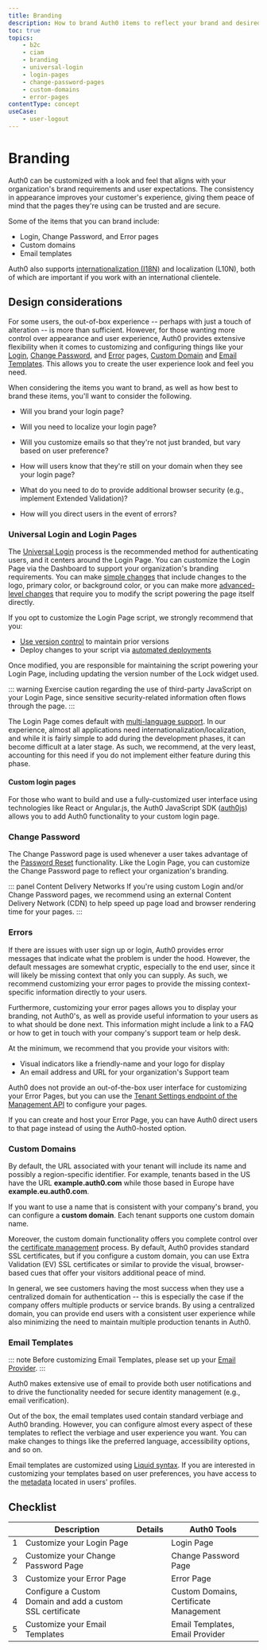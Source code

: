 ```yaml
---
title: Branding
description: How to brand Auth0 items to reflect your brand and desired user experience
toc: true
topics:
    - b2c
    - ciam
    - branding
    - universal-login
    - login-pages
    - change-password-pages
    - custom-domains
    - error-pages
contentType: concept
useCase:
    - user-logout
---
```

# Branding

Auth0 can be customized with a look and feel that aligns with your organization's brand requirements and user expectations. The consistency in appearance improves your customer's experience, giving them peace of mind that the pages they're using can be trusted and are secure.

Some of the items that you can brand include:

* Login, Change Password, and Error pages
* Custom domains
* Email templates

Auth0 also supports [internationalization (I18N)](/i18n) and localization (L10N), both of which are important if you work with an international clientele.

## Design considerations

For some users, the out-of-box experience -- perhaps with just a touch of alteration -- is more than sufficient. However, for those wanting more control over appearance and user experience, Auth0 provides extensive flexibility when it comes to customizing and configuring things like your [Login](#universal-login), [Change Password](#change-password), and [Error](#errors) pages, [Custom Domain](#custom-domain) and [Email Templates](#email-templates). This allows you to create the user experience look and feel you need.

When considering the items you want to brand, as well as how best to brand these items, you'll want to consider the following.

* Will you brand your login page?

* Will you need to localize your login page?

* Will you customize emails so that they're not just branded, but vary based on user preference?

* How will users know that they're still on your domain when they see your login page?

* What do you need to do to provide additional browser security (e.g., implement Extended Validation)?

* How will you direct users in the event of errors?

### Universal Login and Login Pages

The [Universal Login](/universal-login) process is the recommended method for authenticating users, and it centers around the Login Page. You can customize the Login Page via the Dashboard to support your organization's branding requirements. You can make [simple changes](/universal-login#simple-customization) that include changes to the logo, primary color, or background color, or you can make more [advanced-level changes](/universal-login#advanced-customization) that require you to modify the script powering the page itself directly.

If you opt to customize the Login Page script, we strongly recommend that you:

* [Use version control](/universal-login/version-control) to maintain prior versions
* Deploy changes to your script via [automated deployments](#)

Once modified, you are responsible for maintaining the script powering your Login Page, including updating the version number of the Lock widget used.

::: warning
Exercise caution regarding the use of third-party JavaScript on your Login Page, since sensitive security-related information often flows through the page.
:::

The Login Page comes default with [multi-language support](/libraries/lock/v11/i18n). In our experience, almost all applications need internationalization/localization, and while it is fairly simple to add during the development phases, it can become difficult at a later stage. As such, we recommend, at the very least, accounting for this need if you do not implement either feature during this phase.

#### Custom login pages

For those who want to build and use a fully-customized user interface using technologies like React or Angular.js, the Auth0 JavaScript SDK ([auth0js](/libraries/auth0js)) allows you to add Auth0 functionality to your custom login page.

### Change Password

The Change Password page is used whenever a user takes advantage of the [Password Reset](#) functionality. Like the Login Page, you can customize the Change Password page to reflect your organization's branding. 

::: panel Content Delivery Networks
If you're using custom Login and/or Change Password pages, we recommend using an external Content Delivery Network (CDN) to help speed up page load and browser rendering time for your pages.
:::

### Errors

If there are issues with user sign up or login, Auth0 provides error messages that indicate what the problem is under the hood. However, the default messages are somewhat cryptic, especially to the end user, since it will likely be missing context that only you can supply. As such, we recommend customizing your error pages to provide the missing context-specific information directly to your users.

Furthermore, customizing your error pages allows you to display your branding, not Auth0's, as well as provide useful information to your users as to what should be done next. This information might include a link to a FAQ or how to get in touch with your company's support team or help desk.

At the minimum, we recommend that you provide your visitors with:

* Visual indicators like a friendly-name and your logo for display
* An email address and URL for your organization's Support team

Auth0 does not provide an out-of-the-box user interface for customizing your Error Pages, but you can use the [Tenant Settings endpoint of the Management API](/api/management/v2#!/Tenants/patch_settings) to configure your pages.

If you can create and host your Error Page, you can have Auth0 direct users to that page instead of using the Auth0-hosted option.

### Custom Domains

By default, the URL associated with your tenant will include its name and possibly a region-specific identifier. For example, tenants based in the US have the URL **example.auth0.com** while those based in Europe have **example.eu.auth0.com**.

If you want to use a name that is consistent with your company's brand, you can configure a **custom domain**. Each tenant supports one custom domain name.

Moreover, the custom domain functionality offers you complete control over the [certificate management](/custom-domains#certificate-management) process. By default, Auth0 provides standard SSL certificates, but if you configure a custom domain, you can use Extra Validation (EV) SSL certificates or similar to provide the visual, browser-based cues that offer your visitors additional peace of mind.

In general, we see customers having the most success when they use a centralized domain for authentication -- this is especially the case if the company offers multiple products or service brands. By using a centralized domain, you can provide end users with a consistent user experience while also minimizing the need to maintain multiple production tenants in Auth0.

### Email Templates

::: note
Before customizing Email Templates, please set up your [Email Provider](#).
:::

Auth0 makes extensive use of email to provide both user notifications and to drive the functionality needed for secure identity management (e.g., email verification).

Out of the box, the email templates used contain standard verbiage and Auth0 branding. However, you can configure almost every aspect of these templates to reflect the verbiage and user experience you want. You can make changes to things like the preferred language, accessibility options, and so on.

Email templates are customized using [Liquid syntax](/email/liquid-syntax). If you are interested in customizing your templates based on user preferences, you have access to the [metadata](#) located in users' profiles. 

## Checklist

| | Description | Details | Auth0 Tools |
| - | - | - | - |
| 1 | Customize your Login Page |  | Login Page |
| 2 | Customize your Change Password Page |  | Change Password Page |
| 3 | Customize your Error Page |  | Error Page |
| 4 | Configure a Custom Domain and add a custom SSL certificate | | Custom Domains, Certificate Management |
| 5 | Customize your Email Templates |  | Email Templates, Email Provider |